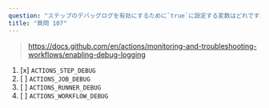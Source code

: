 ```yaml
---
question: "ステップのデバッグログを有効にするために`true`に設定する変数はどれですか？"
title: "質問 107"
---
```


> https://docs.github.com/en/actions/monitoring-and-troubleshooting-workflows/enabling-debug-logging
1. [x] `ACTIONS_STEP_DEBUG`
1. [ ] `ACTIONS_JOB_DEBUG`
1. [ ] `ACTIONS_RUNNER_DEBUG`
1. [ ] `ACTIONS_WORKFLOW_DEBUG`